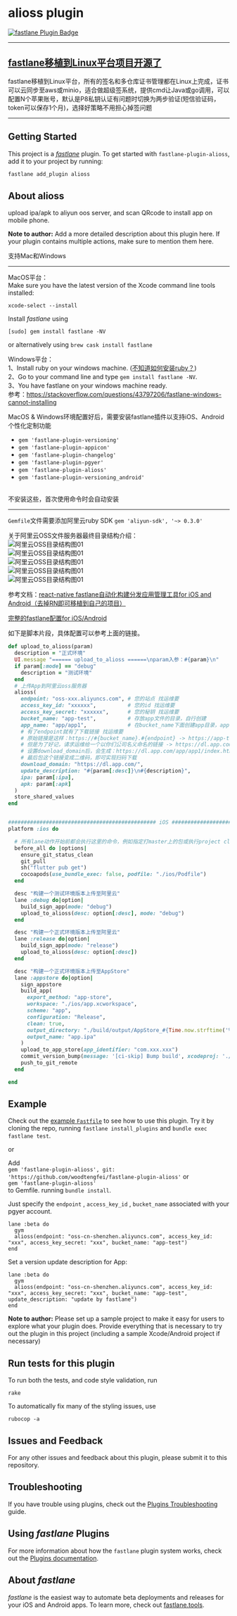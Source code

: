 # alioss plugin

[![fastlane Plugin Badge](https://rawcdn.githack.com/fastlane/fastlane/master/fastlane/assets/plugin-badge.svg)](https://rubygems.org/gems/fastlane-plugin-alioss)

---
## [fastlane移植到Linux平台项目开源了](https://github.com/wood911/fastlane-onLinux)

fastlane移植到Linux平台，所有的签名和多仓库证书管理都在Linux上完成，证书可以云同步至aws或minio，适合做超级签系统，提供cmd让Java或go调用，可以配置N个苹果账号，默认是P8私钥认证有问题时切换为两步验证(短信验证码，token可以保存1个月)，选择好策略不用担心掉签问题

---

## Getting Started

This project is a [_fastlane_](https://github.com/fastlane/fastlane) plugin. To get started with `fastlane-plugin-alioss`, add it to your project by running:

```bash
fastlane add_plugin alioss
```

## About alioss

upload ipa/apk to aliyun oos server, and scan QRcode to install app on mobile phone.

**Note to author:** Add a more detailed description about this plugin here. If your plugin contains multiple actions, make sure to mention them here.


支持Mac和Windows <br>

---
MacOS平台：<br>
Make sure you have the latest version of the Xcode command line tools installed:

```
xcode-select --install
```

Install _fastlane_ using
```
[sudo] gem install fastlane -NV
```
or alternatively using `brew cask install fastlane`

Windows平台：<br>
1、Install ruby on your windows machine. ([不知道如何安装ruby？](https://www.runoob.com/ruby/ruby-installation-windows.html)) <br>
2、Go to your command line and type `gem install fastlane -NV`. <br>
3、You have fastlane on your windows machine ready. <br>
参考：https://stackoverflow.com/questions/43797206/fastlane-windows-cannot-installing <br>


MacOS & Windows环境配置好后，需要安装fastlane插件以支持iOS、Android个性化定制功能 <br>
* `gem 'fastlane-plugin-versioning'`
* `gem 'fastlane-plugin-appicon'`
* `gem 'fastlane-plugin-changelog'`
* `gem 'fastlane-plugin-pgyer'`
* `gem 'fastlane-plugin-alioss'`
* `gem 'fastlane-plugin-versioning_android'`  
<br>
不安装这些，首次使用命令时会自动安装 <br>

---

`Gemfile`文件需要添加阿里云ruby SDK `gem 'aliyun-sdk', '~> 0.3.0'` <br>

关于阿里云OSS文件服务器最终目录结构介绍：<br>
![阿里云OSS目录结构图01](doc/001.png)<br>
![阿里云OSS目录结构图01](doc/002.png)<br>
![阿里云OSS目录结构图01](doc/003.png)<br>
![阿里云OSS目录结构图01](doc/004.png)<br>
![阿里云OSS目录结构图01](doc/005.png)<br>

参考文档：[react-native fastlane自动化构建分发应用管理工具for iOS and Android（去掉RN即可移植到自己的项目）](https://www.cnblogs.com/wood-life/p/10649619.html) <br>

[完整的fastlane配置for iOS/Android](doc/fastlane配置.zip) <br>

如下是脚本片段，具体配置可以参考上面的链接。

```ruby
def upload_to_alioss(param)
  description = "正式环境"
  UI.message "====== upload_to_alioss ======\nparam入参：#{param}\n"
  if param[:mode] == "debug"
    description = "测试环境"
  end
  # 上传App到阿里云oss服务器
  alioss(
    endpoint: "oss-xxx.aliyuncs.com", # 您的站点 找运维要
    access_key_id: "xxxxxx",          # 您的id 找运维要
    access_key_secret: "xxxxxx",      # 您的秘钥 找运维要
    bucket_name: "app-test",          # 存放app文件的目录，自行创建
    app_name: "app/app1",             # 在bucket_name下面创建app目录，app下面可以分不同的app
    # 有了endpoint就有了下载链接 找运维要
    # 原始链接是这样：https://#{bucket_name}.#{endpoint} -> https://app-test.oss-xxx.aliyuncs.com/
    # 但是为了好记，请求运维给一个以你们公司名义命名的链接 -> https://dl.app.com/
    # 设置download_domain后，会生成：https://dl.app.com/app/app1/index.html
    # 最后包这个链接变成二维码，即可实现扫码下载
    download_domain: "https://dl.app.com/",
    update_description: "#{param[:desc]}\n#{description}",
    ipa: param[:ipa],
    apk: param[:apk]
  )
  store_shared_values
end


############################################### iOS #############################################
platform :ios do

  # 所有lane动作开始前都会执行这里的命令，例如指定打master上的包或执行project clean
  before_all do |options|
    ensure_git_status_clean
    git_pull
    sh("flutter pub get") 
    cocoapods(use_bundle_exec: false, podfile: "./ios/Podfile")
  end

  desc "构建一个测试环境版本上传至阿里云"
  lane :debug do|option|
    build_sign_app(mode: "debug")
    upload_to_alioss(desc: option[:desc], mode: "debug")
  end

  desc "构建一个正式环境版本上传至阿里云"
  lane :release do|option|
    build_sign_app(mode: "release")
    upload_to_alioss(desc: option[:desc])
  end

  desc "构建一个正式环境版本上传至AppStore"
  lane :appstore do|option|
    sign_appstore
    build_app(
      export_method: "app-store",
      workspace: "./ios/app.xcworkspace",
      scheme: "app",
      configuration: "Release",
      clean: true,
      output_directory: "./build/output/AppStore_#{Time.now.strftime('%Y%m%d%H%M%S')}",
      output_name: "app.ipa"
    )
    upload_to_app_store(app_identifier: "com.xxx.xxx")
    commit_version_bump(message: '[ci-skip] Bump build', xcodeproj: './ios/app.xcodeproj')
    push_to_git_remote
  end

end

```


## Example

Check out the [example `Fastfile`](fastlane/Fastfile) to see how to use this plugin. Try it by cloning the repo, running `fastlane install_plugins` and `bundle exec fastlane test`.

or <br>

Add <br>
`gem 'fastlane-plugin-alioss', git: 'https://github.com/woodtengfei/fastlane-plugin-alioss'`  or <br> 
`gem 'fastlane-plugin-alioss'`  <br>
to Gemfile. running `bundle install`.


Just specify the `endpoint` , `access_key_id` , `bucket_name` associated with your pgyer account.

```
lane :beta do
  gym
  alioss(endpoint: "oss-cn-shenzhen.aliyuncs.com", access_key_id: "xxx", access_key_secret: "xxx", bucket_name: "app-test")
end
```

Set a version update description for App:

```
lane :beta do
  gym
  alioss(endpoint: "oss-cn-shenzhen.aliyuncs.com", access_key_id: "xxx", access_key_secret: "xxx", bucket_name: "app-test", update_description: "update by fastlane")
end
```

**Note to author:** Please set up a sample project to make it easy for users to explore what your plugin does. Provide everything that is necessary to try out the plugin in this project (including a sample Xcode/Android project if necessary)

## Run tests for this plugin

To run both the tests, and code style validation, run

```
rake
```

To automatically fix many of the styling issues, use
```
rubocop -a
```

## Issues and Feedback

For any other issues and feedback about this plugin, please submit it to this repository.

## Troubleshooting

If you have trouble using plugins, check out the [Plugins Troubleshooting](https://docs.fastlane.tools/plugins/plugins-troubleshooting/) guide.

## Using _fastlane_ Plugins

For more information about how the `fastlane` plugin system works, check out the [Plugins documentation](https://docs.fastlane.tools/plugins/create-plugin/).

## About _fastlane_

_fastlane_ is the easiest way to automate beta deployments and releases for your iOS and Android apps. To learn more, check out [fastlane.tools](https://fastlane.tools).
